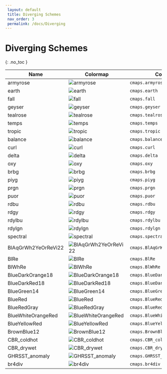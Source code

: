 ```yaml
--- 
 layout: default 
 title: Diverging Schemes 
 nav_order: 3
 permalink: /docs/Diverging 
--- 
```


# Diverging Schemes
{: .no_toc } 

| Name        | Colormap    | Code       | Levels     | 
| ----------- | ----------- | -----------| -----------| 
| armyrose| ![armyrose](/colormaps/assets/images/cartocolors/armyrose.png) | ```cmaps.armyrose``` | 7| 
| earth| ![earth](/colormaps/assets/images/cartocolors/earth.png) | ```cmaps.earth``` | 7| 
| fall| ![fall](/colormaps/assets/images/cartocolors/fall.png) | ```cmaps.fall``` | 7| 
| geyser| ![geyser](/colormaps/assets/images/cartocolors/geyser.png) | ```cmaps.geyser``` | 7| 
| tealrose| ![tealrose](/colormaps/assets/images/cartocolors/tealrose.png) | ```cmaps.tealrose``` | 7| 
| temps| ![temps](/colormaps/assets/images/cartocolors/temps.png) | ```cmaps.temps``` | 7| 
| tropic| ![tropic](/colormaps/assets/images/cartocolors/tropic.png) | ```cmaps.tropic``` | 7| 
| balance| ![balance](/colormaps/assets/images/cmocean/balance.png) | ```cmaps.balance``` | 256| 
| curl| ![curl](/colormaps/assets/images/cmocean/curl.png) | ```cmaps.curl``` | 512| 
| delta| ![delta](/colormaps/assets/images/cmocean/delta.png) | ```cmaps.delta``` | 512| 
| oxy| ![oxy](/colormaps/assets/images/cmocean/oxy.png) | ```cmaps.oxy``` | 256| 
| brbg| ![brbg](/colormaps/assets/images/colorbrewer/brbg.png) | ```cmaps.brbg``` | 9| 
| piyg| ![piyg](/colormaps/assets/images/colorbrewer/piyg.png) | ```cmaps.piyg``` | 9| 
| prgn| ![prgn](/colormaps/assets/images/colorbrewer/prgn.png) | ```cmaps.prgn``` | 9| 
| puor| ![puor](/colormaps/assets/images/colorbrewer/puor.png) | ```cmaps.puor``` | 9| 
| rdbu| ![rdbu](/colormaps/assets/images/colorbrewer/rdbu.png) | ```cmaps.rdbu``` | 9| 
| rdgy| ![rdgy](/colormaps/assets/images/colorbrewer/rdgy.png) | ```cmaps.rdgy``` | 9| 
| rdylbu| ![rdylbu](/colormaps/assets/images/colorbrewer/rdylbu.png) | ```cmaps.rdylbu``` | 9| 
| rdylgn| ![rdylgn](/colormaps/assets/images/colorbrewer/rdylgn.png) | ```cmaps.rdylgn``` | 9| 
| spectral| ![spectral](/colormaps/assets/images/colorbrewer/spectral.png) | ```cmaps.spectral``` | 9| 
| BlAqGrWh2YeOrReVi22| ![BlAqGrWh2YeOrReVi22](/colormaps/assets/images/ncar_ncl/BlAqGrWh2YeOrReVi22.png) | ```cmaps.BlAqGrWh2YeOrReVi22``` | 22| 
| BlRe| ![BlRe](/colormaps/assets/images/ncar_ncl/BlRe.png) | ```cmaps.BlRe``` | 96| 
| BlWhRe| ![BlWhRe](/colormaps/assets/images/ncar_ncl/BlWhRe.png) | ```cmaps.BlWhRe``` | 101| 
| BlueDarkOrange18| ![BlueDarkOrange18](/colormaps/assets/images/ncar_ncl/BlueDarkOrange18.png) | ```cmaps.BlueDarkOrange18``` | 18| 
| BlueDarkRed18| ![BlueDarkRed18](/colormaps/assets/images/ncar_ncl/BlueDarkRed18.png) | ```cmaps.BlueDarkRed18``` | 18| 
| BlueGreen14| ![BlueGreen14](/colormaps/assets/images/ncar_ncl/BlueGreen14.png) | ```cmaps.BlueGreen14``` | 14| 
| BlueRed| ![BlueRed](/colormaps/assets/images/ncar_ncl/BlueRed.png) | ```cmaps.BlueRed``` | 252| 
| BlueRedGray| ![BlueRedGray](/colormaps/assets/images/ncar_ncl/BlueRedGray.png) | ```cmaps.BlueRedGray``` | 253| 
| BlueWhiteOrangeRed| ![BlueWhiteOrangeRed](/colormaps/assets/images/ncar_ncl/BlueWhiteOrangeRed.png) | ```cmaps.BlueWhiteOrangeRed``` | 254| 
| BlueYellowRed| ![BlueYellowRed](/colormaps/assets/images/ncar_ncl/BlueYellowRed.png) | ```cmaps.BlueYellowRed``` | 254| 
| BrownBlue12| ![BrownBlue12](/colormaps/assets/images/ncar_ncl/BrownBlue12.png) | ```cmaps.BrownBlue12``` | 12| 
| CBR_coldhot| ![CBR_coldhot](/colormaps/assets/images/ncar_ncl/CBR_coldhot.png) | ```cmaps.CBR_coldhot``` | 11| 
| CBR_drywet| ![CBR_drywet](/colormaps/assets/images/ncar_ncl/CBR_drywet.png) | ```cmaps.CBR_drywet``` | 11| 
| GHRSST_anomaly| ![GHRSST_anomaly](/colormaps/assets/images/ncar_ncl/GHRSST_anomaly.png) | ```cmaps.GHRSST_anomaly``` | 42| 
| br4div| ![br4div](/colormaps/assets/images/sciviz/br4div.png) | ```cmaps.br4div``` | 256| 